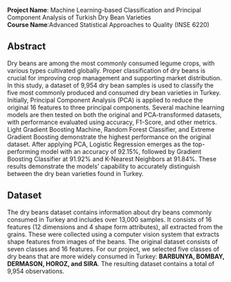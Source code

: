 **Project Name**: Machine Learning-based Classification and Principal Component Analysis of Turkish Dry Bean Varieties  
**Course Name**:Advanced Statistical Approaches to Quality (INSE 6220)

## Abstract
Dry beans are among the most commonly consumed legume crops, with various types cultivated globally. Proper classification of dry beans is crucial for improving crop management and supporting market distribution. In this study, a dataset of 9,954 dry bean samples is used to classify the five most commonly produced and consumed dry bean varieties in Turkey. Initially, Principal Component Analysis (PCA) is applied to reduce the original 16 features to three principal components. Several machine learning models are then tested on both the original and PCA-transformed datasets, with performance evaluated using accuracy, F1-Score, and other metrics. Light Gradient Boosting Machine, Random Forest Classifier, and Extreme Gradient Boosting demonstrate the highest performance on the original dataset. After applying PCA, Logistic Regression emerges as the top-performing model with an accuracy of 92.15%, followed by Gradient Boosting Classifier at 91.92% and K-Nearest Neighbors at 91.84%. These results demonstrate the models’ capability to accurately distinguish between the dry bean varieties found in Turkey.

## Dataset
The dry beans dataset contains information about dry beans commonly consumed in Turkey and includes over 13,000 samples. It consists of 16 features (12 dimensions and 4 shape form attributes), all extracted from the grains. These were collected using a computer vision system that extracts shape features from images of the beans. The original dataset consists of seven classes and 16 features. For our project, we selected five classes of dry beans that are more widely consumed in Turkey: **BARBUNYA, BOMBAY, DERMASON, HOROZ, and SIRA**. The resulting dataset contains a total of 9,954 observations.

